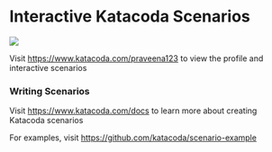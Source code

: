 # Interactive Katacoda Scenarios

[![](http://shields.katacoda.com/katacoda/praveena123/count.svg)](https://www.katacoda.com/praveena123 "Get your profile on Katacoda.com")

Visit https://www.katacoda.com/praveena123 to view the profile and interactive scenarios

### Writing Scenarios
Visit https://www.katacoda.com/docs to learn more about creating Katacoda scenarios

For examples, visit https://github.com/katacoda/scenario-example
